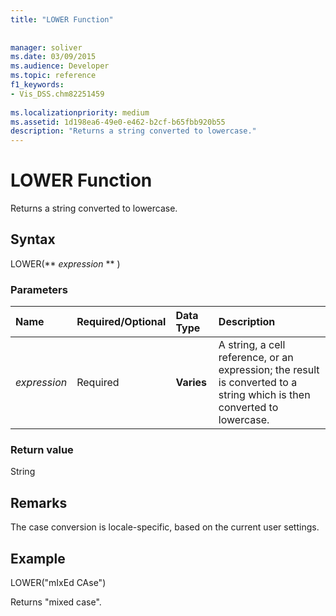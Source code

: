```yaml
---
title: "LOWER Function"
 
 
manager: soliver
ms.date: 03/09/2015
ms.audience: Developer
ms.topic: reference
f1_keywords:
- Vis_DSS.chm82251459
 
ms.localizationpriority: medium
ms.assetid: 1d198ea6-49e0-e462-b2cf-b65fbb920b55
description: "Returns a string converted to lowercase."
---
```


# LOWER Function

Returns a string converted to lowercase.
  
## Syntax

LOWER(** *expression* ** ) 
  
### Parameters

|**Name**|**Required/Optional**|**Data Type**|**Description**|
|:-----|:-----|:-----|:-----|
| _expression_ <br/> |Required  <br/> |**Varies** <br/> | A string, a cell reference, or an expression; the result is converted to a string which is then converted to lowercase.  <br/> |
   
### Return value

String
  
## Remarks

The case conversion is locale-specific, based on the current user settings. 
  
## Example

LOWER("mIxEd CAse") 
  
Returns "mixed case". 
  

